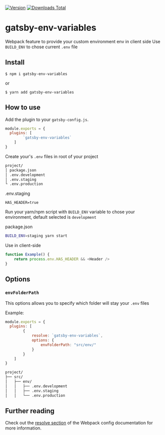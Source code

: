 [![Version](https://img.shields.io/npm/v/gatsby-env-variables.svg)](https://www.npmjs.com/package/gatsby-env-variables)
[![Downloads Total](https://img.shields.io/npm/dt/gatsby-env-variables.svg)](https://www.npmjs.com/package/gatsby-env-variables)

# gatsby-env-variables

Webpack feature to provide your custom environment env in client side
Use `BUILD_ENV` to chose current `.env` file

## Install

`$ npm i gatsby-env-variables`

or

`$ yarn add gatsby-env-variables`

## How to use

Add the plugin to your `gatsby-config.js`.

```javascript
module.exports = {
  plugins: [
		`gatsby-env-variables`
	]
}
```

Create your's `.env` files in root of your project

```bash
project/
│ package.json
│ .env.development
│ .env.staging
└ .env.production
```

.env.staging
```env
HAS_HEADER=true
```

Run your yarn/npm script with `BUILD_ENV` variable to chose your environment, default selected is `development`

package.json
```bash
BUILD_ENV=staging yarn start
```

Use in client-side
```javascript
function Example() {
	return process.env.HAS_HEADER && <Header />
}
```

## Options

### `envFolderPath`

This options allows you to specify which folder will stay your `.env` files

Example:
```javascript
module.exports = {
  plugins: [
		{
			resolve: `gatsby-env-variables`,
			options: {
				envFolderPath: "src/env/"
			}
		}
	]
}
```
```bash
project/
├── src/
│	├── env/
│	│	├── .env.development
│	│	├── .env.staging
│	│	└── .env.production
```


## Further reading

Check out the [resolve section][1] of the Webpack config documentation for more information.

[1]: https://webpack.js.org/configuration/resolve/#resolve-alias

